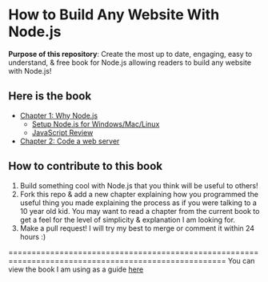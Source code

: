 How to Build Any Website With Node.js
=====================================

<b>Purpose of this repository</b>: Create the most up to date, engaging, easy to understand, & free 
book for Node.js allowing readers to build any website with Node.js! 

<h2>Here is the book</h2>

- [Chapter 1: Why Node.js](./book/chapter1/Why_Node.js.md)
  + [Setup Node.js for Windows/Mac/Linux](./book/chapter1/Setup_Node.js.md)
  + [JavaScript Review](./book/chapter1/Javascript_review.md)
- [Chapter 2: Code a web server](./book/chapter2/Code_a_web_server.md)

<h2>How to contribute to this book</h2>

1. Build something cool with Node.js that you think will be useful to others!
2. Fork this repo & add a new chapter explaining how you programmed the useful thing you made 
explaining the process as if you were talking to a 10 year old kid. You may want to read a chapter 
from the current book to get a feel for the level of simplicity & explanation I am looking for.
3. Make a pull request! I will try my best to merge or comment it within 24 hours :)

=====================================================================================================
You can view the book I am using as a guide [here](http://nodetuts.com/pdf/handson-nodejs-sample.pdf) 